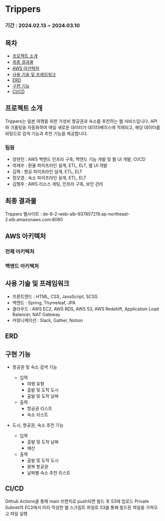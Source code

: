 # Trippers
### 기간 : 2024.02.13 ~ 2024.03.10


## 목차
- [프로젝트 소개](#프로젝트-소개)
- [최종 결과물](#최종-결과물)
- [AWS 아키텍처](#AWS-아키텍처)
- [사용 기술 및 프레임워크](#사용-기술-및-프레임워크)
- [ERD](#ERD)
- [구현 기능](#구현-기능)
- [CI/CD](#CI/CD)

## 프로젝트 소개
Trippers는 일본 여행을 위한 가성비 항공권과 숙소를 추천하는 웹 서비스입니다.
API와 크롤링을 자동화하여 매일 새로운 데이터가 데이터베이스에 적재되고, 해당 데이터를 바탕으로 검색 기능과 추천 기능을 제공합니다.

### 팀원
- 양현진 : AWS 백엔드 인프라 구축, 백엔드 기능 개발 및 웹 UI 개발, CI/CD
- 여재우 : 환율 파이프라인 설계, ETL, ELT, 웹 UI 개발
- 김혁 : 항공 파이프라인 설계, ETL, ELT
- 정오영 : 숙소 파이프라인 설계, ETL, ELT
- 김형후 : AWS 리소스 세팅, 인프라 구축, 보안 관리

## 최종 결과물
Trippers 웹사이트 : de-6-2-web-alb-937857219.ap-northeast-2.elb.amazonaws.com:8080

## AWS 아키텍처
### 전체 아키텍처
### 백엔드 아키텍처

## 사용 기술 및 프레임워크
- 프론트엔드 : HTML, CSS, JavaScript, SCSS
- 백엔드 : Spring, Thymeleaf, JPA
- 클라우드 : AWS EC2, AWS RDS, AWS S3, AWS Redshift, Application Load Balancer, NAT Gateway
- 커뮤니케이션 : Slack, Gather, Notion

## ERD

## 구현 기능
* 항공권 및 숙소 검색 기능
  * 입력
    * 여행 유형
    * 출발 및 도착 도시
    * 출발 및 도착 날짜 
  * 출력
    * 항공권 리스트
    * 숙소 리스트

* 도시, 항공권, 숙소 추천 기능
  * 입력
    * 출발 및 도착 날짜
    * 예산
  * 출력
    * 출발 및 도착 도시
    * 왕복 항공권
    * 날짜별 숙소 추천 리스트 

## CI/CD

Github Actions을 통해 main 브랜치로 push되면 빌드 후 S3에 업로드
Private Subnet의 EC2에서 미리 작성한 쉘 스크립트 파일로 S3를 통해 빌드된 파일을 가져오고 파일 실행 
